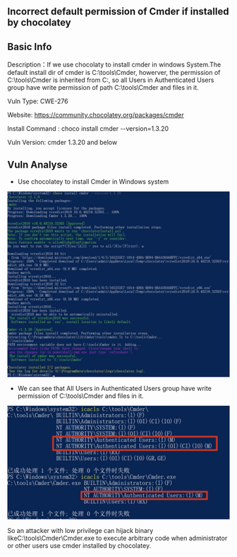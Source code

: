 ## Incorrect default permission of Cmder if installed by chocolatey

## Basic Info

Description：If we use chocolaty to install cmder in windows System.The default install dir of cmder is C:\tools\Cmder, howerver, the permission of C:\tools\Cmder is inherited from C:\, so all Users in Authenticated Users group have write permission of  path  C:\tools\Cmder and files in it.

Vuln Type: CWE-276

Website: https://community.chocolatey.org/packages/cmder

Install Command : choco install cmder --version=1.3.20

Vuln Version:  cmder 1.3.20 and below

## Vuln Analyse

- Use chocolatey to install Cmder in Windows system

![info1](./pic/info1.jpg)

- We can see that All Users in Authenticated Users group have write permission of C:\tools\Cmder and files in it.

![info2](./pic/info2.jpg)

So an attacker with low privilege can hijack binary likeC:\tools\Cmder\Cmder.exe to execute arbitrary code when administrator or other users use cmder installed by chocolatey.



